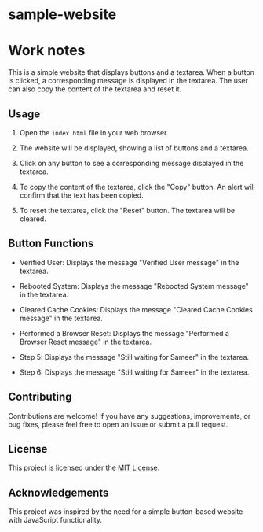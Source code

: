 # sample-website
# Work notes

This is a simple website that displays buttons and a textarea. When a button is clicked, a corresponding message is displayed in the textarea. The user can also copy the content of the textarea and reset it.

## Usage

1. Open the `index.html` file in your web browser.

2. The website will be displayed, showing a list of buttons and a textarea.

3. Click on any button to see a corresponding message displayed in the textarea.

4. To copy the content of the textarea, click the "Copy" button. An alert will confirm that the text has been copied.

5. To reset the textarea, click the "Reset" button. The textarea will be cleared.

## Button Functions

- Verified User: Displays the message "Verified User message" in the textarea.

- Rebooted System: Displays the message "Rebooted System message" in the textarea.

- Cleared Cache Cookies: Displays the message "Cleared Cache Cookies message" in the textarea.

- Performed a Browser Reset: Displays the message "Performed a Browser Reset message" in the textarea.

- Step 5: Displays the message "Still waiting for Sameer" in the textarea.

- Step 6: Displays the message "Still waiting for Sameer" in the textarea.

## Contributing

Contributions are welcome! If you have any suggestions, improvements, or bug fixes, please feel free to open an issue or submit a pull request.

## License

This project is licensed under the [MIT License](LICENSE).

## Acknowledgements

This project was inspired by the need for a simple button-based website with JavaScript functionality.

